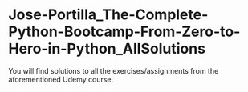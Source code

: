 # Jose-Portilla_The-Complete-Python-Bootcamp-From-Zero-to-Hero-in-Python_AllSolutions
You will find solutions to all the exercises/assignments from the aforementioned Udemy course.

